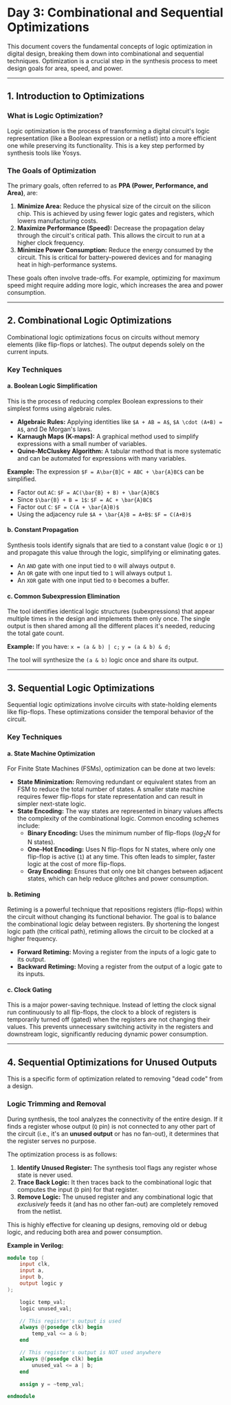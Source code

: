 # Day 3: Combinational and Sequential Optimizations

This document covers the fundamental concepts of logic optimization in digital design, breaking them down into combinational and sequential techniques. Optimization is a crucial step in the synthesis process to meet design goals for area, speed, and power.

---

## 1. Introduction to Optimizations

### What is Logic Optimization?

Logic optimization is the process of transforming a digital circuit's logic representation (like a Boolean expression or a netlist) into a more efficient one while preserving its functionality. This is a key step performed by synthesis tools like Yosys.

### The Goals of Optimization

The primary goals, often referred to as **PPA (Power, Performance, and Area)**, are:

1.  **Minimize Area:** Reduce the physical size of the circuit on the silicon chip. This is achieved by using fewer logic gates and registers, which lowers manufacturing costs.
2.  **Maximize Performance (Speed):** Decrease the propagation delay through the circuit's critical path. This allows the circuit to run at a higher clock frequency.
3.  **Minimize Power Consumption:** Reduce the energy consumed by the circuit. This is critical for battery-powered devices and for managing heat in high-performance systems.

These goals often involve trade-offs. For example, optimizing for maximum speed might require adding more logic, which increases the area and power consumption.

---

## 2. Combinational Logic Optimizations

Combinational logic optimizations focus on circuits without memory elements (like flip-flops or latches). The output depends solely on the current inputs.

### Key Techniques

#### a. Boolean Logic Simplification

This is the process of reducing complex Boolean expressions to their simplest forms using algebraic rules.

* **Algebraic Rules:** Applying identities like `$A + AB = A$`, `$A \cdot (A+B) = A$`, and De Morgan's laws.
* **Karnaugh Maps (K-maps):** A graphical method used to simplify expressions with a small number of variables.
* **Quine-McCluskey Algorithm:** A tabular method that is more systematic and can be automated for expressions with many variables.

**Example:**
The expression `$F = A\bar{B}C + ABC + \bar{A}BC$` can be simplified.
* Factor out `AC`: `$F = AC(\bar{B} + B) + \bar{A}BC$`
* Since `$\bar{B} + B = 1$`: `$F = AC + \bar{A}BC$`
* Factor out `C`: `$F = C(A + \bar{A}B)$`
* Using the adjacency rule `$A + \bar{A}B = A+B$`: `$F = C(A+B)$`

#### b. Constant Propagation

Synthesis tools identify signals that are tied to a constant value (logic `0` or `1`) and propagate this value through the logic, simplifying or eliminating gates.

* An `AND` gate with one input tied to `0` will always output `0`.
* An `OR` gate with one input tied to `1` will always output `1`.
* An `XOR` gate with one input tied to `0` becomes a buffer.

#### c. Common Subexpression Elimination

The tool identifies identical logic structures (subexpressions) that appear multiple times in the design and implements them only once. The single output is then shared among all the different places it's needed, reducing the total gate count.

**Example:**
If you have:
`x = (a & b) | c;`
`y = (a & b) & d;`

The tool will synthesize the `(a & b)` logic once and share its output.

---

## 3. Sequential Logic Optimizations

Sequential logic optimizations involve circuits with state-holding elements like flip-flops. These optimizations consider the temporal behavior of the circuit.

### Key Techniques

#### a. State Machine Optimization

For Finite State Machines (FSMs), optimization can be done at two levels:

* **State Minimization:** Removing redundant or equivalent states from an FSM to reduce the total number of states. A smaller state machine requires fewer flip-flops for state representation and can result in simpler next-state logic.
* **State Encoding:** The way states are represented in binary values affects the complexity of the combinational logic. Common encoding schemes include:
    * **Binary Encoding:** Uses the minimum number of flip-flops ($log_2 N$ for N states).
    * **One-Hot Encoding:** Uses N flip-flops for N states, where only one flip-flop is active (`1`) at any time. This often leads to simpler, faster logic at the cost of more flip-flops.
    * **Gray Encoding:** Ensures that only one bit changes between adjacent states, which can help reduce glitches and power consumption.

#### b. Retiming

Retiming is a powerful technique that repositions registers (flip-flops) within the circuit without changing its functional behavior. The goal is to balance the combinational logic delay between registers. By shortening the longest logic path (the critical path), retiming allows the circuit to be clocked at a higher frequency.

* **Forward Retiming:** Moving a register from the inputs of a logic gate to its output.
* **Backward Retiming:** Moving a register from the output of a logic gate to its inputs.

#### c. Clock Gating

This is a major power-saving technique. Instead of letting the clock signal run continuously to all flip-flops, the clock to a block of registers is temporarily turned off (gated) when the registers are not changing their values. This prevents unnecessary switching activity in the registers and downstream logic, significantly reducing dynamic power consumption.

---

## 4. Sequential Optimizations for Unused Outputs

This is a specific form of optimization related to removing "dead code" from a design.

### Logic Trimming and Removal

During synthesis, the tool analyzes the connectivity of the entire design. If it finds a register whose output (`Q` pin) is not connected to any other part of the circuit (i.e., it's an **unused output** or has no fan-out), it determines that the register serves no purpose.

The optimization process is as follows:
1.  **Identify Unused Register:** The synthesis tool flags any register whose state is never used.
2.  **Trace Back Logic:** It then traces back to the combinational logic that computes the input (`D` pin) for that register.
3.  **Remove Logic:** The unused register and any combinational logic that *exclusively* feeds it (and has no other fan-out) are completely removed from the netlist.

This is highly effective for cleaning up designs, removing old or debug logic, and reducing both area and power consumption.

**Example in Verilog:**

```verilog
module top (
    input clk,
    input a,
    input b,
    output logic y
);

    logic temp_val;
    logic unused_val;

    // This register's output is used
    always @(posedge clk) begin
        temp_val <= a & b;
    end

    // This register's output is NOT used anywhere
    always @(posedge clk) begin
        unused_val <= a | b;
    end

    assign y = ~temp_val;

endmodule